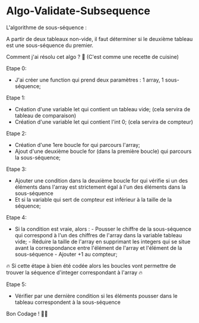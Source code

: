 # Algo-Validate-Subsequence

L'algorithme de sous-séquence : 

A partir de deux tableaux non-vide, il faut déterminer si le deuxième tableau est une sous-séquence du premier. 

Comment j'ai résolu cet algo ? 🤘 (C'est comme une recette de cuisine)

Etape 0:

- J'ai créer une function qui prend deux paramètres : 1 array, 1 sous-séquence;

Etape 1:

- Création d'une variable let qui contient un tableau vide; (cela servira de tableau de comparaison)
- Création d'une variable let qui contient l'int 0; (cela servira de compteur)

Etape 2:

- Création d'une 1ere boucle for qui parcours l'array;
- Ajout d'une deuxième boucle for (dans la première boucle) qui parcours la sous-séquence;

Etape 3:

- Ajouter une condition dans la deuxième boucle for qui vérifie si un des éléments dans l'array est strictement égal à l'un des éléments dans la sous-séquence
- Et si la variable qui sert de compteur est inférieur à la taille de la séquence;

Etape 4:

- Si la condition est vraie, alors :
          - Pousser le chiffre de la sous-séquence qui correspond à l'un des chiffres de l'array dans la variable tableau vide;
          - Réduire la taille de l'array en supprimant les integers qui se situe avant la correspondance entre l'élément de l'array et l'élément de la sous-séquence
          - Ajouter +1 au compteur;
        
 🔥 Si cette étape à bien été codée alors les boucles vont permettre de trouver la séquence d'integer correspondant à l'array 🔥
 
 Etape 5:
 
 - Vérifier par une dernière condition si les éléments pousser dans le tableau correspondent à la sous-séquence

Bon Codage ! 🍡🍪



